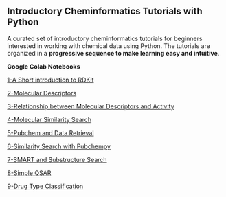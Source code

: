 ##  Introductory Cheminformatics Tutorials with Python

A curated set of introductory cheminformatics tutorials for beginners interested in working with chemical data using Python. The tutorials are organized in a **progressive sequence to make learning easy and intuitive**.

**Google Colab Notebooks**

[1-A Short introduction to RDKit](https://colab.research.google.com/github/sofia-sunny/Introductory_Tutorials/blob/main/01_Intro_ChemInfo.ipynb)

[2-Molecular Descriptors](https://colab.research.google.com/github/sofia-sunny/Introductory_Tutorials/blob/main/02_Molecular_Descriptors.ipynb)

[3-Relationship between Molecular Descriptors and Activity](https://colab.research.google.com/github/sofia-sunny/Introductory_Tutorials/blob/main/03_Descriptor_Activity_Relation.ipynb)

[4-Molecular Similarity Search](https://colab.research.google.com/github/sofia-sunny/Introductory_Tutorials/blob/main/04_Molecular_Similarity.ipynb)


[5-Pubchem and Data Retrieval](https://colab.research.google.com/github/sofia-sunny/Introductory_Tutorials/blob/main/05_Pubchem_Data_Retrieval.ipynb)


[6-Similarity Search with Pubchempy](https://colab.research.google.com/github/sofia-sunny/Introductory_Tutorials/blob/main/06_Similarity_Search_with_Pubchempy.ipynb)


[7-SMART and Substructure Search](https://colab.research.google.com/github/sofia-sunny/Short_Introductory_Tutorials/blob/main/07_SMART_substructure_search.ipynb)

[8-Simple QSAR](https://colab.research.google.com/github/sofia-sunny/Short_Introductory_Tutorials/blob/main/08_Simple_QSAR.ipynb)

[9-Drug Type Classification](https://colab.research.google.com/github/sofia-sunny/Short_Introductory_Tutorials/blob/main/09_Drug_Type_Classification.ipynb)

